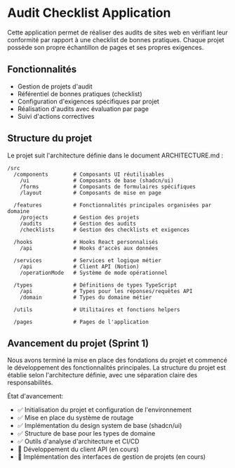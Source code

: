 
# Audit Checklist Application

Cette application permet de réaliser des audits de sites web en vérifiant leur conformité par rapport à une checklist de bonnes pratiques. Chaque projet possède son propre échantillon de pages et ses propres exigences.

## Fonctionnalités

- Gestion de projets d'audit
- Référentiel de bonnes pratiques (checklist)
- Configuration d'exigences spécifiques par projet
- Réalisation d'audits avec évaluation par page
- Suivi d'actions correctives

## Structure du projet

Le projet suit l'architecture définie dans le document ARCHITECTURE.md :

```
/src
  /components        # Composants UI réutilisables
    /ui              # Composants de base (shadcn/ui)
    /forms           # Composants de formulaires spécifiques
    /layout          # Composants de mise en page
  
  /features          # Fonctionnalités principales organisées par domaine
    /projects        # Gestion des projets
    /audits          # Gestion des audits
    /checklists      # Gestion des checklists et exigences
  
  /hooks             # Hooks React personnalisés
    /api             # Hooks d'accès aux données
  
  /services          # Services et logique métier
    /api             # Client API (Notion)
    /operationMode   # Système de mode opérationnel
  
  /types             # Définitions de types TypeScript
    /api             # Types pour les réponses/requêtes API
    /domain          # Types du domaine métier
  
  /utils             # Utilitaires et fonctions helpers
  
  /pages             # Pages de l'application
```

## Avancement du projet (Sprint 1)

Nous avons terminé la mise en place des fondations du projet et commencé le développement des fonctionnalités principales. La structure du projet est établie selon l'architecture définie, avec une séparation claire des responsabilités.

État d'avancement:
- ✅ Initialisation du projet et configuration de l'environnement
- ✅ Mise en place du système de routage
- ✅ Implémentation du design system de base (shadcn/ui)
- ✅ Structure de base pour les types de domaine
- ✅ Outils d'analyse d'architecture et CI/CD
- 🔄 Développement du client API (en cours)
- 🔄 Implémentation des interfaces de gestion de projets (en cours)

<!-- Version de build actuelle: 2023-11-10 -->
<!-- Version de contrôle: 2023-11-29 -->

